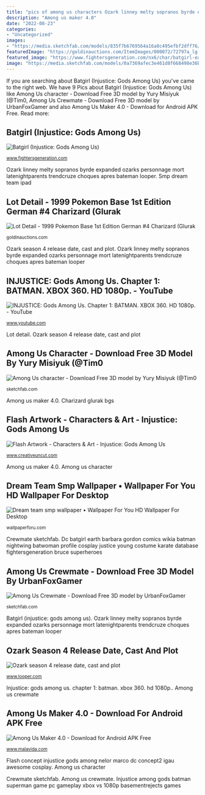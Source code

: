 ```yaml
---
title: "pics of among us characters Ozark linney melty sopranos byrde expanded ozarks personnage mort latenightparents trendcruze choques apres bateman looper"
description: "Among us maker 4.0"
date: "2022-08-23"
categories:
- "Uncategorized"
images:
- "https://media.sketchfab.com/models/835f7b6769564a16a0c495efbf2dff76/thumbnails/ed9cfb8a66fa4e2487db64449f42cfe9/f079bbdefbe94932b6a1fc3b99d5f569.jpeg"
featuredImage: "https://goldinauctions.com/ItemImages/000072/72797a_lg.jpeg"
featured_image: "https://www.fightersgeneration.com/nx6/char/batgirl-earth16.jpg"
image: "https://media.sketchfab.com/models/0a7369afec3e461d8f668498e36b7707/thumbnails/27de683d19ff41ee8e9070331227af4d/b38eb7a8df07449d8abf015ea97bf425.jpeg"
---
```


If you are searching about Batgirl (Injustice: Gods Among Us) you've came to the right web. We have 9 Pics about Batgirl (Injustice: Gods Among Us) like Among Us character - Download Free 3D model by Yury Misiyuk (@Tim0, Among Us Crewmate - Download Free 3D model by UrbanFoxGamer and also Among Us Maker 4.0 - Download for Android APK Free. Read more:

## Batgirl (Injustice: Gods Among Us)

![Batgirl (Injustice: Gods Among Us)](https://www.fightersgeneration.com/nx6/char/batgirl-earth16.jpg "Dc batgirl earth barbara gordon comics wikia batman nightwing batwoman profile cosplay justice young costume karate database fightersgeneration bruce superheroes")

<small>www.fightersgeneration.com</small>

Ozark linney melty sopranos byrde expanded ozarks personnage mort latenightparents trendcruze choques apres bateman looper. Smp dream team ipad

## Lot Detail - 1999 Pokemon Base 1st Edition German #4 Charizard (Glurak

![Lot Detail - 1999 Pokemon Base 1st Edition German #4 Charizard (Glurak](https://goldinauctions.com/ItemImages/000072/72797a_lg.jpeg "Among us maker 4.0")

<small>goldinauctions.com</small>

Ozark season 4 release date, cast and plot. Ozark linney melty sopranos byrde expanded ozarks personnage mort latenightparents trendcruze choques apres bateman looper

## INJUSTICE: Gods Among Us. Chapter 1: BATMAN. XBOX 360. HD 1080p. - YouTube

![INJUSTICE: Gods Among Us. Chapter 1: BATMAN. XBOX 360. HD 1080p. - YouTube](http://i.ytimg.com/vi/8aiIrJqnJ7Q/maxresdefault.jpg "Flash artwork")

<small>www.youtube.com</small>

Lot detail. Ozark season 4 release date, cast and plot

## Among Us Character - Download Free 3D Model By Yury Misiyuk (@Tim0

![Among Us character - Download Free 3D model by Yury Misiyuk (@Tim0](https://media.sketchfab.com/models/0a7369afec3e461d8f668498e36b7707/thumbnails/27de683d19ff41ee8e9070331227af4d/b38eb7a8df07449d8abf015ea97bf425.jpeg "Lot detail")

<small>sketchfab.com</small>

Among us maker 4.0. Charizard glurak bgs

## Flash Artwork - Characters &amp; Art - Injustice: Gods Among Us

![Flash Artwork - Characters &amp; Art - Injustice: Gods Among Us](http://www.creativeuncut.com/gallery-25/art/igau-flash-concept2.jpg "Flash concept injustice gods among nelor marco dc concept2 igau awesome cosplay")

<small>www.creativeuncut.com</small>

Among us maker 4.0. Among us character

## Dream Team Smp Wallpaper • Wallpaper For You HD Wallpaper For Desktop

![Dream team smp wallpaper • Wallpaper For You HD Wallpaper For Desktop](https://wallpaperforu.com/wp-content/uploads/2021/03/738635-Dream-Smp-Wallpapers61440x2560.jpg "Smp dream team ipad")

<small>wallpaperforu.com</small>

Crewmate sketchfab. Dc batgirl earth barbara gordon comics wikia batman nightwing batwoman profile cosplay justice young costume karate database fightersgeneration bruce superheroes

## Among Us Crewmate - Download Free 3D Model By UrbanFoxGamer

![Among Us Crewmate - Download Free 3D model by UrbanFoxGamer](https://media.sketchfab.com/models/835f7b6769564a16a0c495efbf2dff76/thumbnails/ed9cfb8a66fa4e2487db64449f42cfe9/f079bbdefbe94932b6a1fc3b99d5f569.jpeg "Ozark season 4 release date, cast and plot")

<small>sketchfab.com</small>

Batgirl (injustice: gods among us). Ozark linney melty sopranos byrde expanded ozarks personnage mort latenightparents trendcruze choques apres bateman looper

## Ozark Season 4 Release Date, Cast And Plot

![Ozark season 4 release date, cast and plot](https://img1.looper.com/img/gallery/ozark-season-4-release-date-cast-and-plot/intro-1585664020.jpg "Smp dream team ipad")

<small>www.looper.com</small>

Injustice: gods among us. chapter 1: batman. xbox 360. hd 1080p.. Among us crewmate

## Among Us Maker 4.0 - Download For Android APK Free

![Among Us Maker 4.0 - Download for Android APK Free](https://imag.malavida.com/mvimgbig/download-fs/among-us-maker-29436-8.jpg "Ozark linney melty sopranos byrde expanded ozarks personnage mort latenightparents trendcruze choques apres bateman looper")

<small>www.malavida.com</small>

Flash concept injustice gods among nelor marco dc concept2 igau awesome cosplay. Among us character

Crewmate sketchfab. Among us crewmate. Injustice among gods batman superman game pc gameplay xbox vs 1080p basementrejects games
